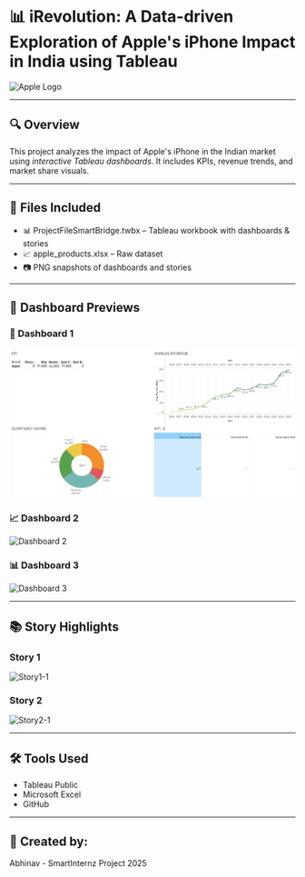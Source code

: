 # 📊 iRevolution: A Data-driven Exploration of Apple's iPhone Impact in India using Tableau

![Apple Logo](APPLELOGO.PNG)

---

## 🔍 Overview

This project analyzes the impact of Apple's iPhone in the Indian market using *interactive Tableau dashboards*. It includes KPIs, revenue trends, and market share visuals.

---

## 📁 Files Included

- 📊 ProjectFileSmartBridge.twbx – Tableau workbook with dashboards & stories  
- 📈 apple_products.xlsx – Raw dataset  
- 📷 PNG snapshots of dashboards and stories  

---

## 📸 Dashboard Previews

### 🧭 Dashboard 1  
![Dashboard 1](Dashboard-1.png.png)

### 📈 Dashboard 2  
![Dashboard 2](Dashboard-2.png)

### 📊 Dashboard 3  
![Dashboard 3](Dashboard-3.png)

---

## 📚 Story Highlights

### Story 1  
![Story1-1](Story1-1.png)

### Story 2  
![Story2-1](Story2-1.png)

---

## 🛠 Tools Used

- Tableau Public  
- Microsoft Excel  
- GitHub

---

## 🙌 Created by:

Abhinav - SmartInternz Project 2025
